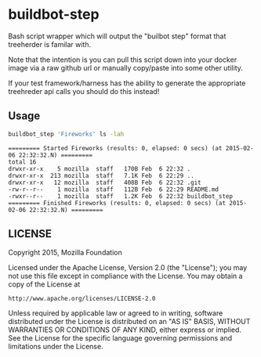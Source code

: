 # buildbot-step

Bash script wrapper which will output the "builbot step" format that treeherder
is familar with.

Note that the intention is you can pull this script down into your
docker image via a raw github url or manually copy/paste into some other
utility.

If your test framework/harness has the ability to generate the
appropriate treehreder api calls you should do this instead!

## Usage

```sh
buildbot_step 'Fireworks' ls -lah
```

```
========= Started Fireworks (results: 0, elapsed: 0 secs) (at 2015-02-06 22:32:32.N) =========
total 16
drwxr-xr-x    5 mozilla  staff   170B Feb  6 22:32 .
drwxr-xr-x  213 mozilla  staff   7.1K Feb  6 22:29 ..
drwxr-xr-x   12 mozilla  staff   408B Feb  6 22:32 .git
-rw-r--r--    1 mozilla  staff   112B Feb  6 22:29 README.md
-rwxr--r--    1 mozilla  staff   1.2K Feb  6 22:32 buildbot_step
========= Finished Fireworks (results: 0, elapsed: 0 secs) (at 2015-02-06 22:32:32.N) =========
```

## LICENSE

Copyright 2015, Mozilla Foundation

Licensed under the Apache License, Version 2.0 (the "License");
you may not use this file except in compliance with the License.
You may obtain a copy of the License at

    http://www.apache.org/licenses/LICENSE-2.0

Unless required by applicable law or agreed to in writing, software
distributed under the License is distributed on an "AS IS" BASIS,
WITHOUT WARRANTIES OR CONDITIONS OF ANY KIND, either express or implied.
See the License for the specific language governing permissions and
limitations under the License.

